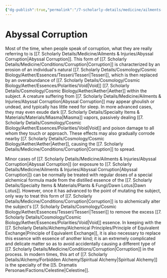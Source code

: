 ```yaml
---
{"dg-publish":true,"permalink":"/7-scholarly-details/medicine/ailments-and-injuries/abyssal-corruption/","noteIcon":""}
---
```


# Abyssal Corruption

Most of the time, when people speak of corruption, what they are really referring to is [[7. Scholarly Details/Medicine/Ailments & Injuries/Abyssal Corruption\|Abyssal Corruption]]. This form of [[7. Scholarly Details/Medicine/Conditions/Corruption\|Corruption]] is characterized by an erosion of an individual's natural [[7. Scholarly Details/Cosmology/Cosmic Biology/Aether/Essences/Tesseri/Tesseri\|Tesseri]], which is then replaced by an overabundance of [[7. Scholarly Details/Cosmology/Cosmic Biology/Aether/Essences/Polarities/Void\|Void]] [[7. Scholarly Details/Cosmology/Cosmic Biology/Aether/Aether\|Aether]] within the subject. A creature suffering from [[7. Scholarly Details/Medicine/Ailments & Injuries/Abyssal Corruption\|Abyssal Corruption]] may appear ghoulish or undead, and typically has little need for sleep. In more advanced cases, they may even exude dark [[7. Scholarly Details/Specialty Items & Materials/Materials/Miasma\|Miasma]] vapors, passively dealing [[7. Scholarly Details/Cosmology/Cosmic Biology/Aether/Essences/Polarities/Void\|Void]] and poison damage to all whom they touch or approach. These effects may also gradually corrode nearby [[7. Scholarly Details/Cosmology/Cosmic Biology/Aether/Aether\|Aether]], causing the [[7. Scholarly Details/Medicine/Conditions/Corruption\|Corruption]] to spread. 

Minor cases of [[7. Scholarly Details/Medicine/Ailments & Injuries/Abyssal Corruption\|Abyssal Corruption]] (or exposure to [[7. Scholarly Details/Medicine/Ailments & Injuries/Abyssal Corruption\|Abyssal Corruption]]) can be normally be treated with regular doses of a special alchemical formula made from the distilled essence of the [[7. Scholarly Details/Specialty Items & Materials/Plants & Fungi/Dawn Lotus\|Dawn Lotus]]. However, once it has advanced to the point of mutating the subject, only way to treat this form of [[7. Scholarly Details/Medicine/Conditions/Corruption\|Corruption]] is to alchemically alter the subject's [[7. Scholarly Details/Cosmology/Cosmic Biology/Aether/Essences/Tesseri/Tesseri\|Tesseri]] to remove the excess [[7. Scholarly Details/Cosmology/Cosmic Biology/Aether/Essences/Polarities/Void\|Void]] essence. In keeping with the [[7. Scholarly Details/Alchemy/Alchemical Principles/Principle of Equivalent Exchange\|Principle of Equivalent Exchange]], it is also necessary to replace this essence with essence of another kind; it is an extremely complicated and delicate matter so as to avoid accidentally causing a different type of [[7. Scholarly Details/Medicine/Conditions/Corruption\|Corruption]] in the process. In modern times, this art of [[7. Scholarly Details/Alchemy/Forbidden Alchemy/Spiritual Alchemy\|Spiritual Alchemy]] is the specialty of the [[5. Dramatis Personae/Factions/Celestine\|Celestine]]. 